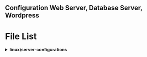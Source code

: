## Configuration Web Server, Database Server, Wordpress

<p id="file-list"></p>

# File List

<details>
<summary><b>linux\server-configurations</b></summary>
<ul>
  <li><a href='Web Server/000-default.conf'>000-default.conf</a></li>
  <li><a href='Web Server/ports.conf'>ports.conf</a></li>
  <li><a href='Web Server/repo'>repo</a></li>
  <li><a href='Web Server/web-server.md'>web-server.md</a></li>
</ul>
</details>
